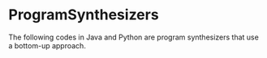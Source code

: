 # ProgramSynthesizers
The following codes in Java and Python are program synthesizers that use a bottom-up approach.
